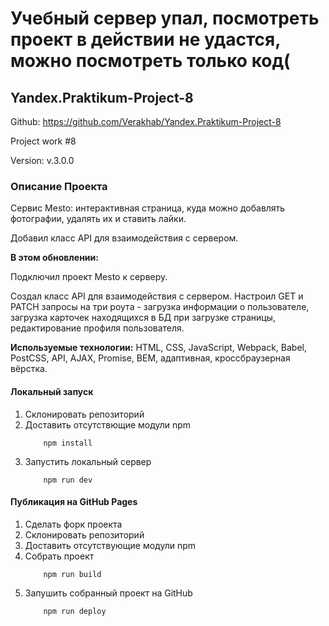 # Учебный сервер упал, посмотреть проект в действии не удастся, можно посмотреть только код(

## Yandex.Praktikum-Project-8

Github: https://github.com/Verakhab/Yandex.Praktikum-Project-8

Project work #8

Version: v.3.0.0

### Описание Проекта

Сервис Mesto: интерактивная страница, куда можно добавлять фотографии, удалять их и ставить лайки.

Добавил класс API для взаимодействия с сервером.

__В этом обновлении:__

Подключил проект Mesto к серверу.

Создал класс API для взаимодействия с сервером. Настроил GET и PATCH запросы на три роута - загрузка информации о пользователе, загрузка карточек находящихся в БД при загрузке страницы, редактирование профиля пользователя.
 
__Используемые технологии:__ HTML, CSS, JavaScript, Webpack, Babel, PostCSS, API, AJAX, Promise, BEM, адаптивная, кроссбраузерная вёрстка.

#### Локальный запуск
1. Склонировать репозиторий
2. Доставить отсутствющие модули npm
    ```
        npm install
    ```
3. Запустить локальный сервер
    ```
        npm run dev
    ```

#### Публикация на GitHub Pages
1. Сделать форк проекта
2. Склонировать репозиторий
3. Доставить отсутствующие модули npm
4. Собрать проект
    ```
        npm run build
    ```
5. Запушить собранный проект на GitHub
    ```
        npm run deploy
    ```